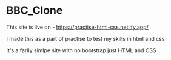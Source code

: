 # BBC_Clone
This site is live on - 
https://practise-html-css.netlify.app/

I made this as a part of practise to test my skills in html and css

It's a farily simlpe site with no bootstrap
just HTML and CSS
